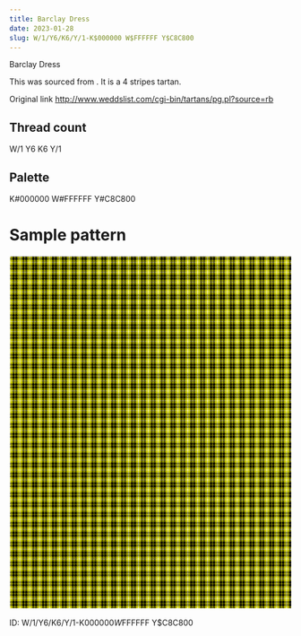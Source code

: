 ```yaml
---
title: Barclay Dress
date: 2023-01-28
slug: W/1/Y6/K6/Y/1-K$000000 W$FFFFFF Y$C8C800
---
```

Barclay Dress

This was sourced from <no value>.  It is a 4 stripes tartan.

Original link http://www.weddslist.com/cgi-bin/tartans/pg.pl?source=rb

## Thread count
W/1 Y6 K6 Y/1

## Palette
K#000000 W#FFFFFF Y#C8C800

# Sample pattern

![Tartan detail](tartan.png "W/1 Y6 K6 Y/1 tartan")

ID: W/1/Y6/K6/Y/1-K$000000 W$FFFFFF Y$C8C800